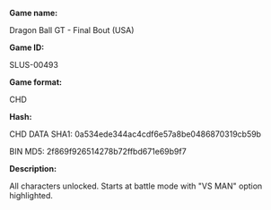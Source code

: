 **Game name:**

Dragon Ball GT - Final Bout (USA)

**Game ID:**

SLUS-00493

**Game format:**

CHD

**Hash:**

CHD DATA SHA1: 0a534ede344ac4cdf6e57a8be0486870319cb59b

BIN MD5: 2f869f926514278b72ffbd671e69b9f7

**Description:**

All characters unlocked. Starts at battle mode with "VS MAN" option highlighted.